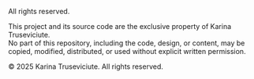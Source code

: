 All rights reserved.

This project and its source code are the exclusive property of Karina Truseviciute.  
No part of this repository, including the code, design, or content, may be  
copied, modified, distributed, or used without explicit written permission.  

© 2025 Karina Truseviciute. All rights reserved.


